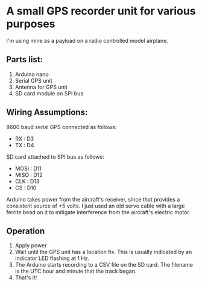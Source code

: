 # A small GPS recorder unit for various purposes

I'm using mine as a payload on a radio controlled model airplane.

## Parts list:
1. Arduino nano
2. Serial GPS unit
3. Antenna for GPS unit
4. SD card module on SPI bus

## Wiring Assumptions:

9600 baud serial GPS connected as follows:
* RX   :  D3
* TX   :  D4
  
SD card attached to SPI bus as follows:
*  MOSI :  D11
*  MISO :  D12
*  CLK  :  D13
*  CS   :  D10

Arduino takes power from the aircraft's receiver, since that provides a consistent source of +5 volts.  I just used an old servo cable with a large ferrite bead on it to mitigate interference from the aircraft's electric motor.

## Operation

1. Apply power
2. Wait until the GPS unit has a location fix.  This is usually indicated by an indicator LED flashing at 1 Hz.
3. The Arduino starts recording to a CSV file on the SD card.  The filename is the UTC hour and minute that the track began.
4. That's it!
